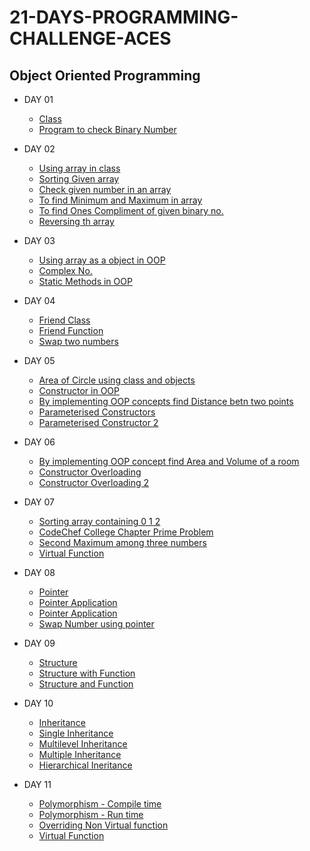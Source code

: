 # 21-DAYS-PROGRAMMING-CHALLENGE-ACES

## Object Oriented Programming

* DAY 01
     * [Class](https://github.com/Shantanu003/21-DAYS-PROGRAMMING-CHALLENGE-ACES/blob/main/DAY_01/Class.cpp)
     * [Program to check Binary Number](https://github.com/Shantanu003/21-DAYS-PROGRAMMING-CHALLENGE-ACES/blob/main/DAY_01/check_binary.cpp)
     
* DAY 02
     * [Using array in class](https://github.com/Shantanu003/21-DAYS-PROGRAMMING-CHALLENGE-ACES/blob/main/DAY_02/Array_in_class.cpp)
     * [Sorting Given array](https://github.com/Shantanu003/21-DAYS-PROGRAMMING-CHALLENGE-ACES/blob/main/DAY_02/Sorting_array.cpp)
     * [Check given number in an array](https://github.com/Shantanu003/21-DAYS-PROGRAMMING-CHALLENGE-ACES/blob/main/DAY_02/check_no_in_array.cpp.cpp)
     * [To find Minimum and Maximum in array](https://github.com/Shantanu003/21-DAYS-PROGRAMMING-CHALLENGE-ACES/blob/main/DAY_02/min_max.cpp)
     * [To find Ones Compliment of given binary no.](https://github.com/Shantanu003/21-DAYS-PROGRAMMING-CHALLENGE-ACES/blob/main/DAY_02/ones_compliment.cpp)
     * [Reversing th array](https://github.com/Shantanu003/21-DAYS-PROGRAMMING-CHALLENGE-ACES/blob/main/DAY_02/reversearray.cpp)
     
* DAY 03
     * [Using array as a object in OOP](https://github.com/Shantanu003/21-DAYS-PROGRAMMING-CHALLENGE-ACES/blob/main/DAY_03/array_objects.cpp)
     * [Complex No.](https://github.com/Shantanu003/21-DAYS-PROGRAMMING-CHALLENGE-ACES/blob/main/DAY_03/complex.cpp)
     * [Static Methods in OOP](https://github.com/Shantanu003/21-DAYS-PROGRAMMING-CHALLENGE-ACES/blob/main/DAY_03/static_methods.cpp.cpp)
     
* DAY 04
     * [Friend Class](https://github.com/Shantanu003/21-DAYS-PROGRAMMING-CHALLENGE-ACES/blob/main/DAY_04/friend_class.cpp)
     * [Friend Function](https://github.com/Shantanu003/21-DAYS-PROGRAMMING-CHALLENGE-ACES/blob/main/DAY_04/friend_func.cpp)
     * [Swap two numbers](https://github.com/Shantanu003/21-DAYS-PROGRAMMING-CHALLENGE-ACES/blob/main/DAY_04/swap.cpp)
     
* DAY 05
     * [Area of Circle using class and objects](https://github.com/Shantanu003/21-DAYS-PROGRAMMING-CHALLENGE-ACES/blob/main/DAY_05/circle.cpp)
     * [Constructor in OOP](https://github.com/Shantanu003/21-DAYS-PROGRAMMING-CHALLENGE-ACES/blob/main/DAY_05/constructor.cpp)
     * [By implementing OOP concepts find Distance betn two points](https://github.com/Shantanu003/21-DAYS-PROGRAMMING-CHALLENGE-ACES/blob/main/DAY_05/distance.cpp)
     * [Parameterised Constructors](https://github.com/Shantanu003/21-DAYS-PROGRAMMING-CHALLENGE-ACES/blob/main/DAY_05/para_const.cpp)
     * [Parameterised Constructor 2](https://github.com/Shantanu003/21-DAYS-PROGRAMMING-CHALLENGE-ACES/blob/main/DAY_05/para_constructor.cpp)
     
     
* DAY 06
     * [By implementing OOP concept find Area and Volume of a room](https://github.com/Shantanu003/21-DAYS-PROGRAMMING-CHALLENGE-ACES/blob/main/DAY_06/Area_volume.cpp)
     * [Constructor Overloading](https://github.com/Shantanu003/21-DAYS-PROGRAMMING-CHALLENGE-ACES/blob/main/DAY_06/construct_overloading.cpp)
     * [Constructor Overloading 2](https://github.com/Shantanu003/21-DAYS-PROGRAMMING-CHALLENGE-ACES/blob/main/DAY_06/construct_over_2.cpp)
     
* DAY 07
     * [Sorting array containing 0 1 2 ](https://github.com/Shantanu003/21-DAYS-PROGRAMMING-CHALLENGE-ACES/blob/main/DAY_07/012sorting.cpp)
     * [CodeChef College Chapter Prime Problem](https://github.com/Shantanu003/21-DAYS-PROGRAMMING-CHALLENGE-ACES/blob/main/DAY_07/Prime_problem.cpp)
     * [Second Maximum among three numbers](https://github.com/Shantanu003/21-DAYS-PROGRAMMING-CHALLENGE-ACES/blob/main/DAY_07/Second_max.cpp)
     * [Virtual Function](https://github.com/Shantanu003/21-DAYS-PROGRAMMING-CHALLENGE-ACES/blob/main/DAY_07/Virtual_function.cpp)
      
* DAY 08
     * [Pointer](https://github.com/Shantanu003/21-DAYS-PROGRAMMING-CHALLENGE-ACES/blob/main/DAY_08/pointer.cpp)
     * [Pointer Application](https://github.com/Shantanu003/21-DAYS-PROGRAMMING-CHALLENGE-ACES/blob/main/DAY_08/pointer1.cpp)
     * [Pointer Application](https://github.com/Shantanu003/21-DAYS-PROGRAMMING-CHALLENGE-ACES/blob/main/DAY_08/pointer2.cpp)
     * [Swap Number using pointer](https://github.com/Shantanu003/21-DAYS-PROGRAMMING-CHALLENGE-ACES/blob/main/DAY_08/swap_pointer.cpp)
     
* DAY 09
     * [Structure](https://github.com/Shantanu003/21-DAYS-PROGRAMMING-CHALLENGE-ACES/blob/main/DAY_09/Structure.cpp)
     * [Structure with Function](https://github.com/Shantanu003/21-DAYS-PROGRAMMING-CHALLENGE-ACES/blob/main/DAY_09/Struct_Function.cpp)
     * [Structure and Function](https://github.com/Shantanu003/21-DAYS-PROGRAMMING-CHALLENGE-ACES/blob/main/DAY_09/Struct_func_2.cpp)
     
* DAY 10
     * [Inheritance](https://github.com/Shantanu003/21-DAYS-PROGRAMMING-CHALLENGE-ACES/blob/main/DAY_10/Inheritannce.cpp)
     * [Single Inheritance](https://github.com/Shantanu003/21-DAYS-PROGRAMMING-CHALLENGE-ACES/blob/main/DAY_10/Single_inheritance.cpp)
     * [Multilevel Inheritance](https://github.com/Shantanu003/21-DAYS-PROGRAMMING-CHALLENGE-ACES/blob/main/DAY_10/Mulitilevel_inheritance.cpp)
     * [Multiple Inheritance](https://github.com/Shantanu003/21-DAYS-PROGRAMMING-CHALLENGE-ACES/blob/main/DAY_10/Multiple_inheritance.cpp)
     * [Hierarchical Ineritance](https://github.com/Shantanu003/21-DAYS-PROGRAMMING-CHALLENGE-ACES/blob/main/DAY_10/Hierarchical_inheritance.cpp)
     
* DAY 11
     * [Polymorphism - Compile time](https://github.com/Shantanu003/21-DAYS-PROGRAMMING-CHALLENGE-ACES/blob/main/DAY_11/Compile_time_polymorphism.cpp)
     * [Polymorphism - Run time](https://github.com/Shantanu003/21-DAYS-PROGRAMMING-CHALLENGE-ACES/blob/main/DAY_11/Runtime_polymorphism.cpp)
     * [Overriding Non Virtual function](https://github.com/Shantanu003/21-DAYS-PROGRAMMING-CHALLENGE-ACES/blob/main/DAY_11/Overriding_nonvirtual.cpp)
     * [Virtual Function](https://github.com/Shantanu003/21-DAYS-PROGRAMMING-CHALLENGE-ACES/blob/main/DAY_11/Virtual_function.cpp)






















